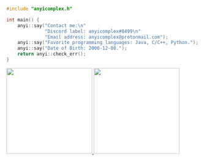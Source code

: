 ```cpp
#include "anyicomplex.h"

int main() {
    anyi::say("Contact me:\n"
              "Discord label: anyicomplex#8499\n"
              "Email address: anyicomplex@protonmail.com");
    anyi::say("Favorite programming languages: Java, C/C++, Python.");
    anyi::say("Date of Birth: 2000-12-08.");
    return anyi::check_err();
}
```

<a href="#">
  <img height=224 src="https://github-readme-stats.vercel.app/api/top-langs/?username=anyicomplex&layout=compact&langs_count=10" />
</a>
<a href="#">
  <img height=224 src="https://github-readme-stats.vercel.app/api?username=anyicomplex&show_icons=true&theme=radical" />
</a>
